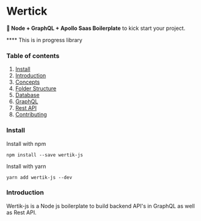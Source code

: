 # Wertick

**💪 Node + GraphQL + Apollo Saas Boilerplate** to kick start your project.

**** This is in progress library

### Table of contents


1.  [Install](#install)
2.  [Introduction](#introduction)
3.  [Concepts](#concepts)
4.  [Folder Structure](#concepts)
5.  [Database](#database)
6.  [GraphQL](#graphql)
7.  [Rest API](#rest-api)
8.  [Contributing](#contributing)

### Install

Install with npm

    npm install --save wertik-js  

Install with yarn

    yarn add wertik-js --dev

### Introduction  

Wertik-js is a Node js boilerplate to build backend API's in GraphQL as well as Rest API. 